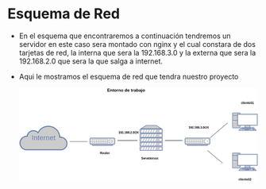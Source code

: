 # Esquema de Red 

 - En el esquema que encontraremos a continuación tendremos un servidor en este caso sera montado con nginx y el cual constara de dos tarjetas de red, la interna que sera la 192.168.3.0 y la externa que sera la 192.168.2.0 que sera la que salga a internet.


  
* Aqui le mostramos el esquema de red que tendra nuestro proyecto

   ![captura4.png](/capturas/captura4.png)
 



